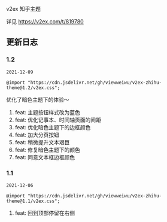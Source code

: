 v2ex 知乎主题

详见 https://v2ex.com/t/819780

## 更新日志

### 1.2

`2021-12-09`

`@import "https://cdn.jsdelivr.net/gh/viewweiwu/v2ex-zhihu-theme@1.2/v2ex.css";`

优化了暗色主题下的体验～

1. feat: 主题按钮样式改为蓝色
2. feat: 优化记事本、时间轴页面的间距
3. feat: 优化暗色主题下的边框颜色
4. feat: 加大分页按钮
5. feat: 稍微提升文本艰巨
6. feat: 修复暗色主题下的颜色
7. feat: 同意文本框边框颜色

### 1.1

`2021-12-06`

`@import "https://cdn.jsdelivr.net/gh/viewweiwu/v2ex-zhihu-theme@1.1/v2ex.css";`

1. feat: 回到顶部停留在右侧
